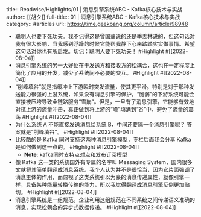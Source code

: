 title:: Readwise/Highlights/01 |  消息引擎系统ABC - Kafka核心技术与实战
author:: [[胡夕]]
full-title:: 01 |  消息引擎系统ABC - Kafka核心技术与实战
category:: #articles
url:: https://time.geekbang.org/column/article/98948
- 聪明人也要下死功夫。我不记得这是曾国藩说的还是季羡林说的，但这句话对我有很大影响，当我感到浮躁的时候它能帮我静下心来踏踏实实做事情。希望这句话对你也有所启发。切记：聪明人要下死功夫！ #Highlight #[[2022-08-04]]
- 消息引擎系统的另一大好处在于发送方和接收方的松耦合，这也在一定程度上简化了应用的开发，减少了系统间不必要的交互。 #Highlight #[[2022-08-04]]
- “削峰填谷”就是指缓冲上下游瞬时突发流量，使其更平滑。特别是对于那种发送能力很强的上游系统，如果没有消息引擎的保护，“脆弱”的下游系统可能会直接被压垮导致全链路服务“雪崩”。但是，一旦有了消息引擎，它能够有效地对抗上游的流量冲击，真正做到将上游的“峰”填满到“谷”中，避免了流量的震荡 #Highlight #[[2022-08-04]]
- 为什么系统 A 不能直接发送消息给系统 B，中间还要隔一个消息引擎呢？
  答案就是“削峰填谷”。 #Highlight #[[2022-08-04]]
- 比较酷的是 Kafka 同时支持这两种消息引擎模型，专栏后面我会分享 Kafka 是如何做到这一点的。 #Highlight #[[2022-08-04]]
	- **Note**: kafka同时支持点对点和发布订阅模型
- 像 Kafka 这一类的系统国外有专属的名字叫 Messaging System，国内很多文献将其简单翻译成消息系统。我个人认为并不是很恰当，因为它片面强调了消息主体的作用，而忽视了这类系统引以为豪的消息传递属性，就像引擎一样，具备某种能量转换传输的能力，所以我觉得翻译成消息引擎反倒更加贴切。 #Highlight #[[2022-08-04]]
- 消息引擎系统是一组规范。企业利用这组规范在不同系统之间传递语义准确的消息，实现松耦合的异步式数据传递。 #Highlight #[[2022-08-04]]